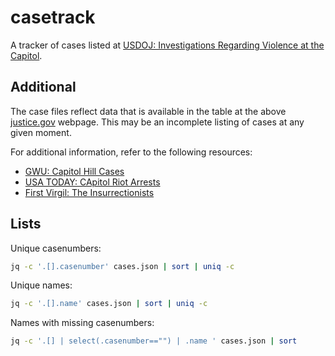 # casetrack

A tracker of cases listed at [USDOJ: Investigations Regarding Violence at the Capitol](https://www.justice.gov/opa/investigations-regarding-violence-capitol).

## Additional

The case files reflect data that is available in the table at the above [justice.gov](https://www.justice.gov/opa/investigations-regarding-violence-capitol) webpage. This may be an incomplete listing of cases at any given moment.

For additional information, refer to the following resources:
* [GWU: Capitol Hill Cases](https://extremism.gwu.edu/Capitol-Hill-Cases)
* [USA TODAY: CApitol Riot Arrests](https://www.usatoday.com/storytelling/capitol-riot-mob-arrests/)
* [First Virgil: The Insurrectionists](https://first-vigil.com/pages/details/insurrection/)

## Lists

Unique casenumbers:

```bash
jq -c '.[].casenumber' cases.json | sort | uniq -c
```

Unique names:

```bash
jq -c '.[].name' cases.json | sort | uniq -c
```

Names with missing casenumbers:
```bash
jq -c '.[] | select(.casenumber=="") | .name ' cases.json | sort
```
